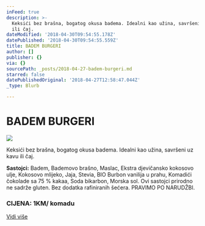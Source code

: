 ```yaml
---
inFeed: true
description: >-
  Keksići bez brašna, bogatog okusa badema. Idealni kao užina, savršeni uz kavu
  ili čaj.
dateModified: '2018-04-30T09:54:55.178Z'
datePublished: '2018-04-30T09:54:55.559Z'
title: BADEM BURGERI
author: []
publisher: {}
via: {}
sourcePath: _posts/2018-04-27-badem-burgeri.md
starred: false
datePublishedOriginal: '2018-04-27T12:58:47.044Z'
_type: Blurb

---
```

# BADEM BURGERI
![](https://the-grid-user-content.s3-us-west-2.amazonaws.com/24fde023-7d65-47f2-a309-82fc4d2ad350.jpg)

Keksići bez brašna, bogatog okusa badema. Idealni kao užina, savršeni uz kavu ili čaj.

**Sastojci:** Badem, Bademovo brašno, Maslac, Ekstra djevičansko kokosovo ulje, Kokosovo mlijeko, Jaja, Stevia, BIO Burbon vanilija u prahu, Komadići čokolade sa 75 % kakaa, Soda bikarbon, Morska sol. Ovi sastojci prirodno ne sadrže gluten. Bez dodatka rafiniranih šećera. PRAVIMO PO NARUDŽBI.

### CIJENA: 1KM/ komadu
[Vidi više][0]

[0]: https://www.facebook.com/greenday.kolaci.peciva/posts/219951265412275